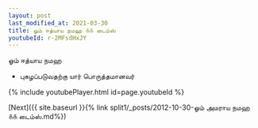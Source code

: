 ```yaml
---
layout: post
last_modified_at: 2021-03-30
title: ஓம் ஈத்யாய நமஹ ௧௧ டைம்ஸ்
youtubeId: r-2MFsdHxJY
---
```

 
 
 ஓம் ஈத்யாய நமஹ  
 
 -  புகழப்படுவதற்கு யார் பொருத்தமானவர் 
 
  
 
  
 
 
 
 
 
 


{% include youtubePlayer.html id=page.youtubeId %}
 
[Next]({{ site.baseurl }}{% link  split1/_posts/2012-10-30-ஓம் அமராய நமஹ ௧௧ டைம்ஸ்.md%})
 
